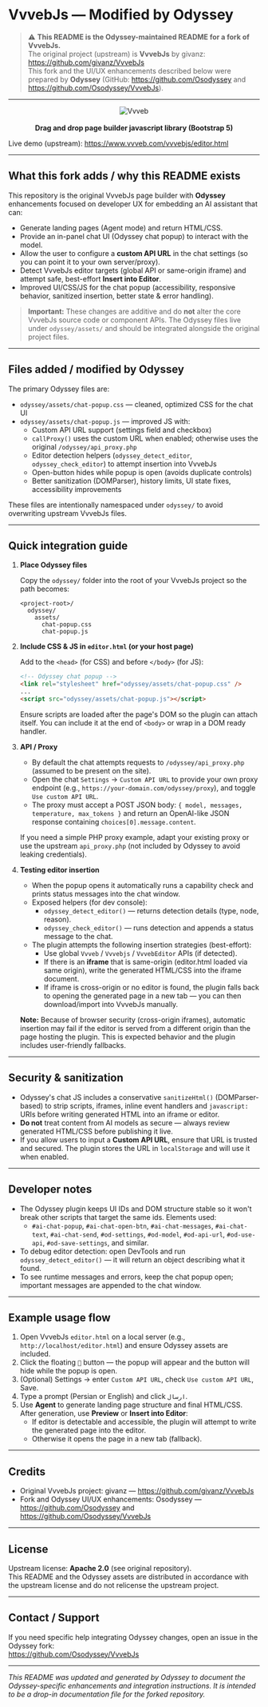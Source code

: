 # VvvebJs — Modified by Odyssey

> ⚠️ **This README is the Odyssey-maintained README for a fork of VvvebJs.**  
> The original project (upstream) is **VvvebJs** by givanz: https://github.com/givanz/VvvebJs  
> This fork and the UI/UX enhancements described below were prepared by **Odyssey** (GitHub: https://github.com/Osodyssey and https://github.com/Osodyssey/VvvebJs).

---

<p align="center">
  <img src="https://www.vvveb.com/admin/themes/default/img/biglogo.png" alt="Vvveb">
  <br><br>
  <strong>Drag and drop page builder javascript library (Bootstrap 5)</strong>
</p>

Live demo (upstream): https://www.vvveb.com/vvvebjs/editor.html

---

## What this fork adds / why this README exists

This repository is the original VvvebJs page builder with **Odyssey** enhancements focused on developer UX for embedding an AI assistant that can:

- Generate landing pages (Agent mode) and return HTML/CSS.
- Provide an in-panel chat UI (Odyssey chat popup) to interact with the model.
- Allow the user to configure a **custom API URL** in the chat settings (so you can point it to your own server/proxy).
- Detect VvvebJs editor targets (global API or same-origin iframe) and attempt safe, best-effort **Insert into Editor**.
- Improved UI/CSS/JS for the chat popup (accessibility, responsive behavior, sanitized insertion, better state & error handling).

> **Important:** These changes are additive and do **not** alter the core VvvebJs source code or component APIs. The Odyssey files live under `odyssey/assets/` and should be integrated alongside the original project files.

---

## Files added / modified by Odyssey

The primary Odyssey files are:

- `odyssey/assets/chat-popup.css` — cleaned, optimized CSS for the chat UI
- `odyssey/assets/chat-popup.js`  — improved JS with:
  - Custom API URL support (settings field and checkbox)
  - `callProxy()` uses the custom URL when enabled; otherwise uses the original `/odyssey/api_proxy.php`
  - Editor detection helpers (`odyssey_detect_editor`, `odyssey_check_editor`) to attempt insertion into VvvebJs
  - Open-button hides while popup is open (avoids duplicate controls)
  - Better sanitization (DOMParser), history limits, UI state fixes, accessibility improvements

These files are intentionally namespaced under `odyssey/` to avoid overwriting upstream VvvebJs files.

---

## Quick integration guide

1. **Place Odyssey files**

   Copy the `odyssey/` folder into the root of your VvvebJs project so the path becomes:

   ```
   <project-root>/
     odyssey/
       assets/
         chat-popup.css
         chat-popup.js
   ```

2. **Include CSS & JS in `editor.html` (or your host page)**

   Add to the `<head>` (for CSS) and before `</body>` (for JS):

   ```html
   <!-- Odyssey chat popup -->
   <link rel="stylesheet" href="odyssey/assets/chat-popup.css" />
   ...
   <script src="odyssey/assets/chat-popup.js"></script>
   ```

   Ensure scripts are loaded after the page's DOM so the plugin can attach itself. You can include it at the end of `<body>` or wrap in a DOM ready handler.

3. **API / Proxy**

   - By default the chat attempts requests to `/odyssey/api_proxy.php` (assumed to be present on the site).
   - Open the chat `Settings` → `Custom API URL` to provide your own proxy endpoint (e.g., `https://your-domain.com/odyssey/proxy`), and toggle `Use custom API URL`.
   - The proxy must accept a POST JSON body: `{ model, messages, temperature, max_tokens }` and return an OpenAI-like JSON response containing `choices[0].message.content`.

   If you need a simple PHP proxy example, adapt your existing proxy or use the upstream `api_proxy.php` (not included by Odyssey to avoid leaking credentials).

4. **Testing editor insertion**

   - When the popup opens it automatically runs a capability check and prints status messages into the chat window.
   - Exposed helpers (for dev console):
     - `odyssey_detect_editor()` — returns detection details (type, node, reason).
     - `odyssey_check_editor()`  — runs detection and appends a status message to the chat.
   - The plugin attempts the following insertion strategies (best-effort):
     - Use global `Vvveb` / `Vvvebjs` / `VvvebEditor` APIs (if detected).
     - If there is an **iframe** that is same-origin (editor.html loaded via same origin), write the generated HTML/CSS into the iframe document.
     - If iframe is cross-origin or no editor is found, the plugin falls back to opening the generated page in a new tab — you can then download/import into VvvebJs manually.

   **Note:** Because of browser security (cross-origin iframes), automatic insertion may fail if the editor is served from a different origin than the page hosting the plugin. This is expected behavior and the plugin includes user-friendly fallbacks.

---

## Security & sanitization

- Odyssey's chat JS includes a conservative `sanitizeHtml()` (DOMParser-based) to strip scripts, iframes, inline event handlers and `javascript:` URIs before writing generated HTML into an iframe or editor.
- **Do not** treat content from AI models as secure — always review generated HTML/CSS before publishing it live.
- If you allow users to input a **Custom API URL**, ensure that URL is trusted and secured. The plugin stores the URL in `localStorage` and will use it when enabled.

---

## Developer notes

- The Odyssey plugin keeps UI IDs and DOM structure stable so it won't break other scripts that target the same ids. Elements used:
  - `#ai-chat-popup`, `#ai-chat-open-btn`, `#ai-chat-messages`, `#ai-chat-text`, `#ai-chat-send`, `#od-settings`, `#od-model`, `#od-api-url`, `#od-use-api`, `#od-save-settings`, and similar.
- To debug editor detection: open DevTools and run `odyssey_detect_editor()` — it will return an object describing what it found.
- To see runtime messages and errors, keep the chat popup open; important messages are appended to the chat window.

---

## Example usage flow

1. Open VvvebJs `editor.html` on a local server (e.g., `http://localhost/editor.html`) and ensure Odyssey assets are included.
2. Click the floating `💬` button — the popup will appear and the button will hide while the popup is open.
3. (Optional) Settings → enter `Custom API URL`, check `Use custom API URL`, Save.
4. Type a prompt (Persian or English) and click `ارسال`.
5. Use **Agent** to generate landing page structure and final HTML/CSS. After generation, use **Preview** or **Insert into Editor**:
   - If editor is detectable and accessible, the plugin will attempt to write the generated page into the editor.
   - Otherwise it opens the page in a new tab (fallback).

---

## Credits

- Original VvvebJs project: givanz — https://github.com/givanz/VvvebJs  
- Fork and Odyssey UI/UX enhancements: Osodyssey — https://github.com/Osodyssey and https://github.com/Osodyssey/VvvebJs

---

## License

Upstream license: **Apache 2.0** (see original repository).  
This README and the Odyssey assets are distributed in accordance with the upstream license and do not relicense the upstream project.

---

## Contact / Support

If you need specific help integrating Odyssey changes, open an issue in the Odyssey fork:  
https://github.com/Osodyssey/VvvebJs

---

*This README was updated and generated by Odyssey to document the Odyssey-specific enhancements and integration instructions. It is intended to be a drop-in documentation file for the forked repository.*
